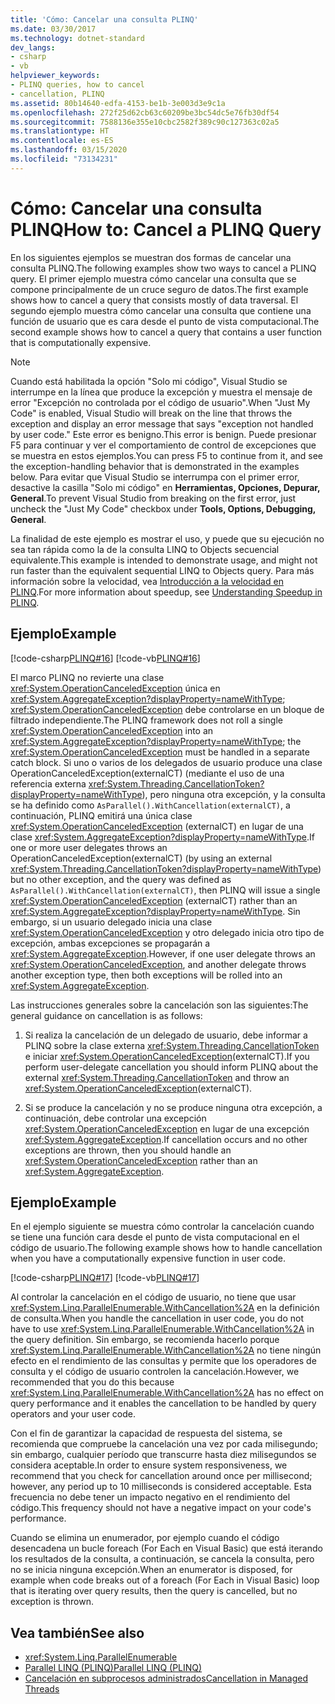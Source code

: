 ```yaml
---
title: 'Cómo: Cancelar una consulta PLINQ'
ms.date: 03/30/2017
ms.technology: dotnet-standard
dev_langs:
- csharp
- vb
helpviewer_keywords:
- PLINQ queries, how to cancel
- cancellation, PLINQ
ms.assetid: 80b14640-edfa-4153-be1b-3e003d3e9c1a
ms.openlocfilehash: 272f25d62cb63c60209be3bc54dc5e76fb30df54
ms.sourcegitcommit: 7588136e355e10cbc2582f389c90c127363c02a5
ms.translationtype: HT
ms.contentlocale: es-ES
ms.lasthandoff: 03/15/2020
ms.locfileid: "73134231"
---
```

# <a name="how-to-cancel-a-plinq-query"></a><span data-ttu-id="0c7eb-102">Cómo: Cancelar una consulta PLINQ</span><span class="sxs-lookup"><span data-stu-id="0c7eb-102">How to: Cancel a PLINQ Query</span></span>
<span data-ttu-id="0c7eb-103">En los siguientes ejemplos se muestran dos formas de cancelar una consulta PLINQ.</span><span class="sxs-lookup"><span data-stu-id="0c7eb-103">The following examples show two ways to cancel a PLINQ query.</span></span> <span data-ttu-id="0c7eb-104">El primer ejemplo muestra cómo cancelar una consulta que se compone principalmente de un cruce seguro de datos.</span><span class="sxs-lookup"><span data-stu-id="0c7eb-104">The first example shows how to cancel a query that consists mostly of data traversal.</span></span> <span data-ttu-id="0c7eb-105">El segundo ejemplo muestra cómo cancelar una consulta que contiene una función de usuario que es cara desde el punto de vista computacional.</span><span class="sxs-lookup"><span data-stu-id="0c7eb-105">The second example shows how to cancel a query that contains a user function that is computationally expensive.</span></span>

> [!NOTE]
> <span data-ttu-id="0c7eb-106">Cuando está habilitada la opción "Solo mi código", Visual Studio se interrumpe en la línea que produce la excepción y muestra el mensaje de error "Excepción no controlada por el código de usuario".</span><span class="sxs-lookup"><span data-stu-id="0c7eb-106">When "Just My Code" is enabled, Visual Studio will break on the line that throws the exception and display an error message that says "exception not handled by user code."</span></span> <span data-ttu-id="0c7eb-107">Este error es benigno.</span><span class="sxs-lookup"><span data-stu-id="0c7eb-107">This error is benign.</span></span> <span data-ttu-id="0c7eb-108">Puede presionar F5 para continuar y ver el comportamiento de control de excepciones que se muestra en estos ejemplos.</span><span class="sxs-lookup"><span data-stu-id="0c7eb-108">You can press F5 to continue from it, and see the exception-handling behavior that is demonstrated in the examples below.</span></span> <span data-ttu-id="0c7eb-109">Para evitar que Visual Studio se interrumpa con el primer error, desactive la casilla "Solo mi código" en **Herramientas, Opciones, Depurar, General**.</span><span class="sxs-lookup"><span data-stu-id="0c7eb-109">To prevent Visual Studio from breaking on the first error, just uncheck the "Just My Code" checkbox under **Tools, Options, Debugging, General**.</span></span>
>
> <span data-ttu-id="0c7eb-110">La finalidad de este ejemplo es mostrar el uso, y puede que su ejecución no sea tan rápida como la de la consulta LINQ to Objects secuencial equivalente.</span><span class="sxs-lookup"><span data-stu-id="0c7eb-110">This example is intended to demonstrate usage, and might not run faster than the equivalent sequential LINQ to Objects query.</span></span> <span data-ttu-id="0c7eb-111">Para más información sobre la velocidad, vea [Introducción a la velocidad en PLINQ](../../../docs/standard/parallel-programming/understanding-speedup-in-plinq.md).</span><span class="sxs-lookup"><span data-stu-id="0c7eb-111">For more information about speedup, see [Understanding Speedup in PLINQ](../../../docs/standard/parallel-programming/understanding-speedup-in-plinq.md).</span></span>

## <a name="example"></a><span data-ttu-id="0c7eb-112">Ejemplo</span><span class="sxs-lookup"><span data-stu-id="0c7eb-112">Example</span></span>

[!code-csharp[PLINQ#16](../../../samples/snippets/csharp/VS_Snippets_Misc/plinq/cs/plinqsamples.cs#16)]
[!code-vb[PLINQ#16](../../../samples/snippets/visualbasic/VS_Snippets_Misc/plinq/vb/plinqsnippets1.vb#16)]

<span data-ttu-id="0c7eb-113">El marco PLINQ no revierte una clase <xref:System.OperationCanceledException> única en <xref:System.AggregateException?displayProperty=nameWithType>; <xref:System.OperationCanceledException> debe controlarse en un bloque de filtrado independiente.</span><span class="sxs-lookup"><span data-stu-id="0c7eb-113">The PLINQ framework does not roll a single <xref:System.OperationCanceledException> into an <xref:System.AggregateException?displayProperty=nameWithType>; the <xref:System.OperationCanceledException> must be handled in a separate catch block.</span></span> <span data-ttu-id="0c7eb-114">Si uno o varios de los delegados de usuario produce una clase OperationCanceledException(externalCT) (mediante el uso de una referencia externa <xref:System.Threading.CancellationToken?displayProperty=nameWithType>), pero ninguna otra excepción, y la consulta se ha definido como `AsParallel().WithCancellation(externalCT)`, a continuación, PLINQ emitirá una única clase <xref:System.OperationCanceledException> (externalCT) en lugar de una clase <xref:System.AggregateException?displayProperty=nameWithType>.</span><span class="sxs-lookup"><span data-stu-id="0c7eb-114">If one or more user delegates throws an OperationCanceledException(externalCT) (by using an external <xref:System.Threading.CancellationToken?displayProperty=nameWithType>) but no other exception, and the query was defined as `AsParallel().WithCancellation(externalCT)`, then PLINQ will issue a single <xref:System.OperationCanceledException> (externalCT) rather than an <xref:System.AggregateException?displayProperty=nameWithType>.</span></span> <span data-ttu-id="0c7eb-115">Sin embargo, si un usuario delegado inicia una clase <xref:System.OperationCanceledException> y otro delegado inicia otro tipo de excepción, ambas excepciones se propagarán a <xref:System.AggregateException>.</span><span class="sxs-lookup"><span data-stu-id="0c7eb-115">However, if one user delegate throws an <xref:System.OperationCanceledException>, and another delegate throws another exception type, then both exceptions will be rolled into an <xref:System.AggregateException>.</span></span>

<span data-ttu-id="0c7eb-116">Las instrucciones generales sobre la cancelación son las siguientes:</span><span class="sxs-lookup"><span data-stu-id="0c7eb-116">The general guidance on cancellation is as follows:</span></span>

1. <span data-ttu-id="0c7eb-117">Si realiza la cancelación de un delegado de usuario, debe informar a PLINQ sobre la clase externa <xref:System.Threading.CancellationToken> e iniciar <xref:System.OperationCanceledException>(externalCT).</span><span class="sxs-lookup"><span data-stu-id="0c7eb-117">If you perform user-delegate cancellation you should inform PLINQ about the external <xref:System.Threading.CancellationToken> and throw an <xref:System.OperationCanceledException>(externalCT).</span></span>

2. <span data-ttu-id="0c7eb-118">Si se produce la cancelación y no se produce ninguna otra excepción, a continuación, debe controlar una excepción <xref:System.OperationCanceledException> en lugar de una excepción <xref:System.AggregateException>.</span><span class="sxs-lookup"><span data-stu-id="0c7eb-118">If cancellation occurs and no other exceptions are thrown, then you should handle an <xref:System.OperationCanceledException> rather than an <xref:System.AggregateException>.</span></span>

## <a name="example"></a><span data-ttu-id="0c7eb-119">Ejemplo</span><span class="sxs-lookup"><span data-stu-id="0c7eb-119">Example</span></span>

<span data-ttu-id="0c7eb-120">En el ejemplo siguiente se muestra cómo controlar la cancelación cuando se tiene una función cara desde el punto de vista computacional en el código de usuario.</span><span class="sxs-lookup"><span data-stu-id="0c7eb-120">The following example shows how to handle cancellation when you have a computationally expensive function in user code.</span></span>

[!code-csharp[PLINQ#17](../../../samples/snippets/csharp/VS_Snippets_Misc/plinq/cs/plinqsamples.cs#17)]
[!code-vb[PLINQ#17](../../../samples/snippets/visualbasic/VS_Snippets_Misc/plinq/vb/plinqsnippets1.vb#17)]

<span data-ttu-id="0c7eb-121">Al controlar la cancelación en el código de usuario, no tiene que usar <xref:System.Linq.ParallelEnumerable.WithCancellation%2A> en la definición de consulta.</span><span class="sxs-lookup"><span data-stu-id="0c7eb-121">When you handle the cancellation in user code, you do not have to use <xref:System.Linq.ParallelEnumerable.WithCancellation%2A> in the query definition.</span></span> <span data-ttu-id="0c7eb-122">Sin embargo, se recomienda hacerlo porque <xref:System.Linq.ParallelEnumerable.WithCancellation%2A> no tiene ningún efecto en el rendimiento de las consultas y permite que los operadores de consulta y el código de usuario controlen la cancelación.</span><span class="sxs-lookup"><span data-stu-id="0c7eb-122">However, we recommended that you do this because <xref:System.Linq.ParallelEnumerable.WithCancellation%2A> has no effect on query performance and it enables the cancellation to be handled by query operators and your user code.</span></span>

<span data-ttu-id="0c7eb-123">Con el fin de garantizar la capacidad de respuesta del sistema, se recomienda que compruebe la cancelación una vez por cada milisegundo; sin embargo, cualquier período que transcurre hasta diez milisegundos se considera aceptable.</span><span class="sxs-lookup"><span data-stu-id="0c7eb-123">In order to ensure system responsiveness, we recommend that you check for cancellation around once per millisecond; however, any period up to 10 milliseconds is considered acceptable.</span></span> <span data-ttu-id="0c7eb-124">Esta frecuencia no debe tener un impacto negativo en el rendimiento del código.</span><span class="sxs-lookup"><span data-stu-id="0c7eb-124">This frequency should not have a negative impact on your code's performance.</span></span>

<span data-ttu-id="0c7eb-125">Cuando se elimina un enumerador, por ejemplo cuando el código desencadena un bucle foreach (For Each en Visual Basic) que está iterando los resultados de la consulta, a continuación, se cancela la consulta, pero no se inicia ninguna excepción.</span><span class="sxs-lookup"><span data-stu-id="0c7eb-125">When an enumerator is disposed, for example when code breaks out of a foreach (For Each in Visual Basic) loop that is iterating over query results, then the query is cancelled, but no exception is thrown.</span></span>

## <a name="see-also"></a><span data-ttu-id="0c7eb-126">Vea también</span><span class="sxs-lookup"><span data-stu-id="0c7eb-126">See also</span></span>

- <xref:System.Linq.ParallelEnumerable>
- [<span data-ttu-id="0c7eb-127">Parallel LINQ (PLINQ)</span><span class="sxs-lookup"><span data-stu-id="0c7eb-127">Parallel LINQ (PLINQ)</span></span>](../../../docs/standard/parallel-programming/parallel-linq-plinq.md)
- [<span data-ttu-id="0c7eb-128">Cancelación en subprocesos administrados</span><span class="sxs-lookup"><span data-stu-id="0c7eb-128">Cancellation in Managed Threads</span></span>](../../../docs/standard/threading/cancellation-in-managed-threads.md)
